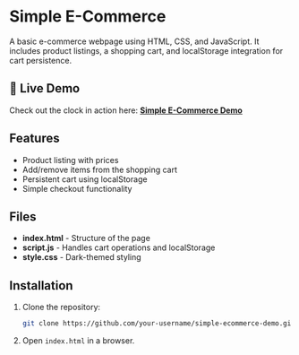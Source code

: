 # Simple E-Commerce 
A basic e-commerce webpage using HTML, CSS, and JavaScript. It includes product listings, a shopping cart, and localStorage integration for cart persistence.

## 🎯 Live Demo  
Check out the clock in action here: **[Simple E-Commerce Demo]([https://pragyat-nikunj.github.io/Analog-Clock/](https://pragyat-nikunj.github.io/Basic-Ecommerce/))**  



## Features

- Product listing with prices
- Add/remove items from the shopping cart
- Persistent cart using localStorage
- Simple checkout functionality

## Files

- **index.html** - Structure of the page
- **script.js** - Handles cart operations and localStorage
- **style.css** - Dark-themed styling

## Installation

1. Clone the repository:
   ```bash
   git clone https://github.com/your-username/simple-ecommerce-demo.git
   ```
2. Open `index.html` in a browser.


